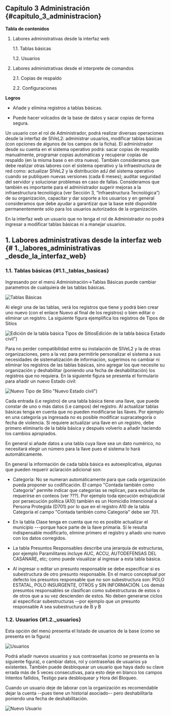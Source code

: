  
## Capítulo 3 Administración {#capitulo_3_administracion}

**Tabla de contenidos**

1. Labores administrativas desde la interfaz web

    1.1. Tablas básicas
    
    1.2. Usuarios
2. Labores administrativas desde el interprete de comandos
    
    2.1. Copias de respaldo
    
    2.2. Configuraciones

**Logros**

* Añade y elimina registros a tablas básicas.

* Puede hacer volcados de la base de datos y sacar copias de forma segura.

Un usuario con el rol de Administrador, podrá realizar diversas operaciones desde la interfaz de SIVeL2: administrar usuarios, modificar tablas básicas (con opciones de algunos de los campos de la ficha). El administrador desde su cuenta en el sistema operativo podrá: sacar copias de respaldo manualmente, programar copias automáticas y recuperar copias de respaldo (en la misma base o en otra nueva). También consideramos que debe realizar otras labores con el sistema operativo y la infraestructura de red como: actualizar SIVeL2 y la distribución adJ del sistema operativo cuando se publiquen nuevas versiones (cada 6 meses); auditar seguridad del servidor y solucionar problemas en caso de fallas. Consideramos que también es importante para el administrador sugerir mejoras a la infraestructura tecnológica (ver Sección 3, “Infraestructura Tecnológica”) de su organización, capacitar y dar soporte a los usuarios y en general consideramos que debe ayudar a garantizar que la base esté disponible permanentemente sólo para los usuarios autorizados de la organización.

En la interfaz web un usuario que no tenga el rol de Administrador no podrá ingresar a modificar tablas básicas ni a manejar usuarios.

## 1. Labores administrativas desde la interfaz web {# 1._labores_administrativas _desde_la_interfaz_web}

### 1.1. Tablas básicas {#1.1._tablas_basicas}

Ingresando por el menú Administración->Tablas Básicas puede cambiar parametros de cualquiera de las tablas básicas.

![Tablas Básicas](https://venezuela.sjrlac.info/doc/html/ptablasbasicas.png)

Al elegir una de las tablas, verá los registros que tiene y podrá bien crear uno nuevo (con el enlace Nuevo al final de los registros) o bien editar o eliminar un registro. La siguiente figura ejemplifica los registros de Tipos de Sitios

![](https://venezuela.sjrlac.info/doc/html/ptablabasica.png "Edición de la tabla básica Tipos de Sitios")Edición de la tabla básica Estado civil")

Para no perder compatibilidad entre su instalación de SIVeL2 y la de otras organizaciones, pero a la vez para permitirle personalizar el sistema a sus necesidades de sistematización de información, sugerimos no cambiar ni eliminar los registros de las tablas básicas, sino agregar los que necesite su organización y deshabilitar (poniendo una fecha de deshabilitación) los registros que no requiera. En la siguiente figura se presenta el formulario para añadir un nuevo Estado civil:

![](https://venezuela.sjrlac.info/doc/html/pnuevabasica.png "Nuevo Tipo de Sitio") "Nuevo Estado civil")

Cada entrada (i.e registro) de una tabla básica tiene una llave, que puede constar de uno o más datos (i.e campos) del registro. Al actualizar tablas básicas tenga en cuenta que no pueden modificarse las llaves. Por ejemplo en una categoría ya ingresada no es posible modificar supracategoría o fecha de violencia. Si requiere actualizar una llave en un registro, debe primero eliminarlo de la tabla básica y después volverlo a añadir haciendo los cambios apropiados.

En general si añade datos a una tabla cuya llave sea un dato numérico, no necesitará elegir un número para la llave pues el sistema lo hará automáticamente.

En general la información de cada tabla básica es autoexplicativa, algunas que pueden requerir aclaración adicional son:

* Categoría: No se numeran automáticamente para que cada organización pueda proponer su codificación. El campo "Contada también como Categoría" permite indicar que categorías se replican, para excluirlas de requerirse en conteos (ver ???). Por ejemplo toda ejecución extrajudicial por persecución política (A10) también es un Homicidio Intencional a Persona Protegida (D701) por lo que en el registro A10 de la tabla Categoría el campo "Contada también como Categoría" debe ser 701.

* En la tabla Clase tenga en cuenta que no es posible actualizar el municipio ---porque hace parte de la llave primaria. Si le resulta indispensable modificarlo, elimine primero el registro y añado uno nuevo con los datos corregidos.

* La tabla Presuntos Responsables describe una jerarquía de estructuras, por ejemplo Paramilitares incluye AUC, ACCU, AUTODEFENSAS DEL CASANARE, etc; como puede visualizar al ingresar a esta tabla básica.

* Al ingresar o editar un presunto responsable se debe especificar si es subestructura de otro presunto responsable. En el marco conceptual por defecto los presuntos responsable que no son subestructura son: POLO ESTATAL, POLO INSURGENTE, OTROS y SIN INFORMACIÓN. Los demás presuntos responsables se clasifican como subestructuras de estos o de otros que a su vez descienden de estos. No deben generarse ciclos al especificar subestructuras --por ejemplo que un presunto responsable A sea subestructura de B y B

### 1.2. Usuarios {#1.2._usuarios}

Esta opción del menú presenta el listado de usuarios de la base (como se presenta en la figura)

![](https://venezuela.sjrlac.info/doc/html/pusuarios.png "Usuarios")

Podrá añadir nuevos usuarios y sus contraseñas (como se presenta en la siguiente figura), o cambiar datos, rol y contraseñas de usuarios ya existentes. También puede desbloquear un usuario que haya dado su clave errada más de 5 veces consecutivas, para esto deje en blanco los campos Intentos fallidos, Testigo para desbloquear y Hora del Bloqueo.

Cuando un usuario deje de laborar con la organización es recomendable dejar la cuenta --pues tiene un historial asociado-- pero deshabilitarla poniendo una fecha de deshabilitación.

![](https://venezuela.sjrlac.info/doc/html/pusuarionuevo.png "Nuevo Usuario")


